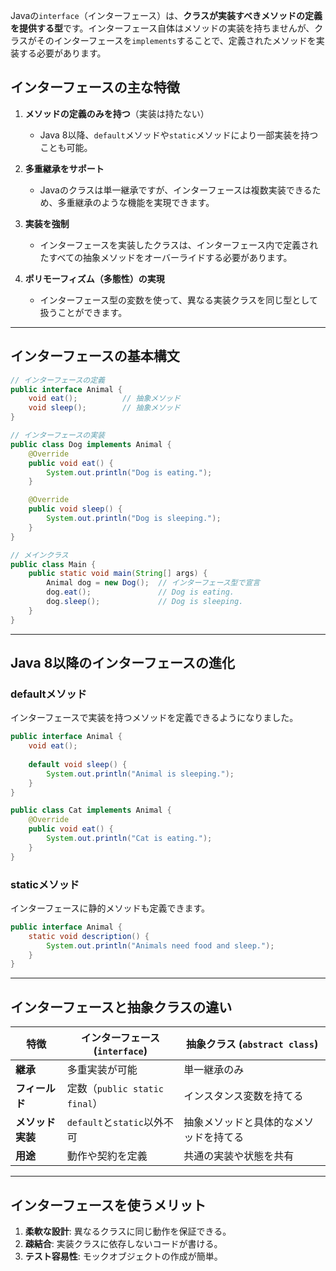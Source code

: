 Javaの`interface`（インターフェース）は、**クラスが実装すべきメソッドの定義を提供する型**です。インターフェース自体はメソッドの実装を持ちませんが、クラスがそのインターフェースを`implements`することで、定義されたメソッドを実装する必要があります。

##  **インターフェースの主な特徴**
1. **メソッドの定義のみを持つ**（実装は持たない）
   - Java 8以降、`default`メソッドや`static`メソッドにより一部実装を持つことも可能。
   
2. **多重継承をサポート**
   - Javaのクラスは単一継承ですが、インターフェースは複数実装できるため、多重継承のような機能を実現できます。

3. **実装を強制**
   - インターフェースを実装したクラスは、インターフェース内で定義されたすべての抽象メソッドをオーバーライドする必要があります。

4. **ポリモーフィズム（多態性）の実現**
   - インターフェース型の変数を使って、異なる実装クラスを同じ型として扱うことができます。

---

##  **インターフェースの基本構文**

```java
// インターフェースの定義
public interface Animal {
    void eat();          // 抽象メソッド
    void sleep();        // 抽象メソッド
}

// インターフェースの実装
public class Dog implements Animal {
    @Override
    public void eat() {
        System.out.println("Dog is eating.");
    }

    @Override
    public void sleep() {
        System.out.println("Dog is sleeping.");
    }
}

// メインクラス
public class Main {
    public static void main(String[] args) {
        Animal dog = new Dog();  // インターフェース型で宣言
        dog.eat();               // Dog is eating.
        dog.sleep();             // Dog is sleeping.
    }
}
```

---

##  **Java 8以降のインターフェースの進化**

###  **defaultメソッド**  
インターフェースで実装を持つメソッドを定義できるようになりました。

```java
public interface Animal {
    void eat();
    
    default void sleep() {
        System.out.println("Animal is sleeping.");
    }
}

public class Cat implements Animal {
    @Override
    public void eat() {
        System.out.println("Cat is eating.");
    }
}
```

###  **staticメソッド**  
インターフェースに静的メソッドも定義できます。

```java
public interface Animal {
    static void description() {
        System.out.println("Animals need food and sleep.");
    }
}
```

---

##  **インターフェースと抽象クラスの違い**

| 特徴                | インターフェース (`interface`) | 抽象クラス (`abstract class`) |
|--------------------|-----------------------------|-----------------------------|
| **継承**           | 多重実装が可能               | 単一継承のみ                 |
| **フィールド**     | 定数（`public static final`）| インスタンス変数を持てる     |
| **メソッド実装**   | `default`と`static`以外不可  | 抽象メソッドと具体的なメソッドを持てる |
| **用途**           | 動作や契約を定義             | 共通の実装や状態を共有       |

---

##  **インターフェースを使うメリット**
1. **柔軟な設計**: 異なるクラスに同じ動作を保証できる。
2. **疎結合**: 実装クラスに依存しないコードが書ける。
3. **テスト容易性**: モックオブジェクトの作成が簡単。
